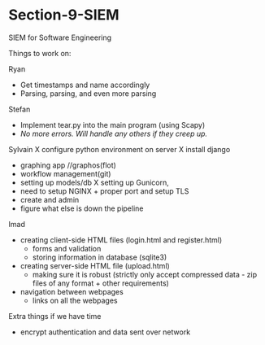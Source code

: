# Section-9-SIEM
SIEM for Software Engineering

Things to work on:

Ryan
  - Get timestamps and name accordingly
  - Parsing, parsing, and even more parsing

Stefan
  - Implement tear.py into the main program (using Scapy)
  - *No more errors. Will handle any others if they creep up.*

Sylvain
  X configure python environment on server
  X install django
  - graphing app //graphos(flot)
  - workflow management(git)
  - setting up models/db
  X setting up Gunicorn,
  - need to setup NGINX + proper port and setup TLS
  - create and admin
  - figure what else is down the pipeline

Imad
- creating client-side HTML files (login.html and register.html)
  - forms and validation
  - storing information in database (sqlite3)
- creating server-side HTML file (upload.html)
  - making sure it is robust (strictly only accept compressed data - zip files of any format + other requirements) 
- navigation between webpages
  - links on all the webpages

Extra things if we have time
  - encrypt authentication and data sent over network
